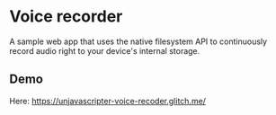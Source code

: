 # Voice recorder

A sample web app that uses the native filesystem API to continuously record audio right to your device's internal storage.

## Demo

Here: https://unjavascripter-voice-recoder.glitch.me/